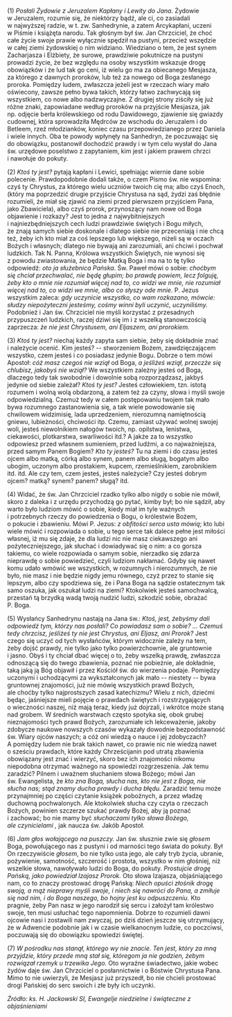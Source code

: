 
\(1\) *Posłali Żydowie z Jeruzalem Kapłany i Lewity do Jana*. Żydowie
w Jeruzalem, rozumie się, że niektórzy bądź, ale ci, co zasiadali
w najwyższej radzie, w t. zw. Sanhedrynie, a zatem Arcykapłani, uczeni
w Piśmie i książęta narodu. Tak głośnym był św. Jan Chrzciciel, że choć
całe życie swoje prawie wyłącznie spędził na pustyni, przecież wszędzie
w całej ziemi żydowskiej o nim widziano. Wiedziano o tem, że jest synem
Zacharjasza i Elżbiety, że surowe, prawdziwie pokutnicze na pustyni
prowadzi życie, że bez względu na osoby wszystkim wskazuje drogę
obowiązków i że lud tak go ceni, iż wielu go ma za obiecanego Mesjasza,
za którego z dawnych proroków, lub też za nowego od Boga zesłanego
proroka. Pomiędzy ludem, zwłaszcza jeżeli jest w rzeczach wiary mało
oświecony, zawsze pełno bywa takich, którzy łatwo zachwycają się
wszystkiem, co nowe albo nadzwyczajne. Z drugiej strony ziściły się już
różne znaki, zapowiadane według proroków na przyjście Mesjasza, jak
np. odjęcie berła królewskiego od rodu Dawidowego, zjawienie się gwiazdy
cudownej, która sprowadziła Mędrców ze wschodu do Jeruzalem i do
Betleem, rzeź młodzianków, koniec czasu przepowiedzianego przez Daniela
i wiele innych. Oba te powody wpłynęły na Sanhedryn, że poczuwając się
do obowiązku, postanowił dochodzić prawdy i w tym celu wysłał do Jana
św. urzędowe poselstwo z zapytaniem, kim jest i jakiem prawem chrzci
i nawołuje do pokuty.

\(2\) *Ktoś ty jest?* pytają kapłani i Lewici, spełniając wiernie dane
sobie polecenie. Prawdopodobnie dodali także, o czem Pismo św. nie
wspomina: czyś ty Chrystus, za którego wielu uczniów twoich cię ma; albo
czyś Enoch, (który ma poprzedzić drugie przyjście Chrystusa na sąd,
żydzi zaś błędnie rozumieli, że miał się zjawić na ziemi przed pierwszem
przyjściem Pana, jako Zbawiciela), albo czyś prorok, przynoszący nam
nowe od Boga objawienie i rozkazy? Jest to jedna z najwybitniejszych
i najniezbędniejszych cech ludzi prawdziwie świętych i Bogu miłych,
że znają samych siebie doskonale i dlatego siebie nie przeceniają i nie
chcą też, żeby ich kto miał za coś lepszego lub większego, niżeli są
w oczach Bożych i własnych; dlatego nie bywają ani zarozumiali, ani
chciwi i pochwał ludzkich. Tak N. Panna, Królowa wszystkich Świętych,
nie wynosi się z powodu zwiastowania, że będzie Matką Boga i ma na to tę
tylko odpowiedź: *oto ja służebnica Pańska*. Św. Paweł mówi o sobie:
*choćbym się chciał przechwalać, nie będę głupim; bo prawdę powiem, lecz
folguję, żeby kto o mnie nie rozumiał więcej nad to, co widzi we mnie,
nie rozumiał więcej nad to, co widzi we mnie, albo co słyszy ode mnie.*
P. Jezus wszystkim zaleca: *gdy uczynicie wszystko, co wam rozkazano,
mówcie: słudzy niepożyteczni jesteśmy, cośmy winni byli uczynić,
uczyniliśmy.* Podobnież i Jan św. Chrzciciel nie myśli korzystać
z przesadnych przypuszczeń ludzkich, raczej dziwi się im i z wszelką
stanowczością zaprzecza: *że nie jest Chrystusem, ani Eljaszem, ani
prorokiem.*

\(3\) *Ktoś ty jest?* niechaj każdy zapyta sam siebie, żeby się
dokładnie znać i należycie ocenić. Kim jesteś? -- stworzeniem Bożem,
zawdzięczającem wszystko, czem jesteś i co posiadasz jedynie Bogu.
Dobrze o tem mówi Apostoł: *cóż masz czegoś nie wziął* od Boga,
*a jeśliżeś wziął, przeczże się chlubisz, jakobyś nie wziął?*
We wszystkiem zależny jesteś od Boga, dlaczego tedy tak swobodnie
i dowolnie sobą rozporządzasz, jakbyś jedynie od siebie zależał? *Ktoś
ty jest?* Jesteś człowiekiem, tzn. istotą rozumem i wolną wolą
obdarzoną, a zatem też za czyny, słowa i myśli swoje odpowiedzialną.
Czemuż tedy w całem postępowaniu twojem tak mało bywa rozumnego
zastanowienia się, a tak wiele powodowanie się chwilowem widzimisię,
lada uprzedzeniem, nierozumną namiętnością gniewu, lubieżności,
chciwości itp. Czemu, zamiast używać wolnej swojej woli, jesteś
niewolnikiem nałogów twoich, np. opilstwa, lenistwa, ciekawości,
plotkarstwa, swarliwości itd.? A jakże za to wszystko odpowiesz
przed własnem sumieniem, przed ludźmi, a co najważniejsza, przed samym
Panem Bogiem? *Kto ty jesteś?* Tu na ziemi i do czasu jesteś ojcem albo
matką, córką albo synem, panem albo sługą, bogatym albo ubogim, uczonym
albo prostakiem, kupcem, rzemieślnikiem, zarobnikiem itd. itd. Ale czy
tem, czem jesteś, jesteś należycie? Czy jesteś dobrym ojcem? matką?
synem? panem? sługą? itd.

\(4\) Widać, że św. Jan Chrzciciel rzadko tylko albo nigdy o sobie nie
mówił, skoro z daleka i z urzędu przychodzą go pytać, kimby był; bo nie
sądził, aby warto było ludziom mówić o sobie, kiedy miał im tyle ważnych
i potrzebnych rzeczy do powiedzenia o Bogu, o królestwie Bożem,
o pokucie i zbawieniu. Mówi P. Jezus: *z obfitości serca usta mówią*;
kto lubi wiele mówić i rozpowiada o sobie, u tego serce tak dalece pełne
jest miłości własnej, iż mu się zdaje, że dla ludzi nic nie masz
ciekawszego ani pożyteczniejszego, jak słuchać i dowiadywać się o nim:
a co gorsza takiemu, co wiele rozpowiada o samym sobie, nierzadko się
zdarza nieprawdę o sobie powiedzieć, czyli ludziom nakłamać. Gdyby się
nawet komu udało wmówić we wszystkich, w rozumnych i nierozumnych,
że nie było, nie masz i nie będzie nigdy jemu równego, czyż przez
to stanie się lepszym, albo czy spodziewa się, że i Pana Boga na sądzie
ostatecznym tak samo oszuka, jak oszukał ludzi na ziemi? Ktokolwiek
jesteś samochwalcą, przestań tą brzydką wadą twoją nudzić ludzi,
szkodzić sobie, obrażać P. Boga.

\(5\) Wysłańcy Sanhedrynu nastają na Jana św.: *Ktoś, jest, żebyśmy dali
odpowiedź tym, którzy nas posłali? Co powiadasz sam o sobie? ... Czemuś
tedy chrzcisz, jeśliżeś ty nie jest Chrystus, ani Eljasz, ani Prorok?*
Jest czego się uczyć od tych wysłańców, którym widocznie zależy na tem,
żeby dojść prawdy, nie tylko jako tylko powierzchownie, ale gruntownie
i jasno. Obyś i ty chciał dbać więcej o to, żeby wszelką prawdę,
zwłaszcza odnoszącą się do twego zbawienia, poznać nie pobieżnie,
ale dokładnie, taką jaką ją Bóg objawił i przez Kościół św. do wierzenia
podaje. Pomiędzy uczonymi i uchodzącymi za wykształconych jak mało --
niestety -- bywa gruntownej znajomości, już nie mówię wszystkich prawd
Bożych, ale choćby tylko najprostszych zasad katechizmu? Wielu z nich,
dziećmi będąc, jaśniejsze mieli pojęcie o prawdach świętych
i rozstrzygających o wieczności naszej, niż mają teraz, kiedy już
dojrzali, i wkrótce może staną nad grobem. W średnich warstwach często
spotyka się, obok grubej nieznajomości tych prawd Bożych, zarozumiałe
ich lekceważenie, jakoby zdobycze naukowe nowszych czasów wykazały
dowodnie bezpodstawność św. Wiary ojców naszych; a cóż oni wiedzą
o nauce i jej zdobyczach? A pomiędzy ludem nie brak takich nawet, co
prawie nic nie wiedzą nawet o sześciu prawdach, które każdy
Chrześcijanin pod utratą zbawienia obowiązany jest znać i wierzyć, skoro
bez ich znajomości nikomu niepodobna otrzymać ważnego na spowiedzi
rozgrzeszenia. Jak temu zaradzić? Pilnem i uważnem słuchaniem słowa
Bożego; mówi Jan św. Ewangelista, że *kto zna Boga, słucha nas, kto nie
jest z Boga, nie słucha nas; stąd znamy ducha prawdy i ducha błędu.*
Zaradzić temu może przynajmniej po części czytanie książek pobożnych,
a przez władzę duchowną pochwalonych. Ale ktokolwiek słucha czy czyta
o rzeczach Bożych, powinien szczerze szukać prawdy Bożej, aby ją poznać
i zachować; bo nie mamy być *słuchaczami tylko słowa Bożego,
ale czynicielami ,* jak naucza św. Jakób Apostoł.

\(6\) *Jam głos wołającego na puszczy.* Jan św. słusznie zwie się
*głosem* Boga, powołującego nas z pustyni i od marności tego świata
do pokuty. Był On rzeczywiście *głosem*, bo nie tylko usta jego,
ale cały tryb życia, ubranie, pożywienie, samotność, szczerość
i prostota, wszystko w nim głośniej, niż wszelkie słowa, nawoływało
ludzi do Boga, do pokuty. *Prostujcie drogę Pańską, jako powiedział
Izajasz Prorok.* Oto słowa Izajasza, objaśniającego nam, co to znaczy
prostować drogę Pańską: *Niech opuści złośnik drogę swoją, a mąż
nieprawy myśli swoje, i niech się nawróci do Pana, a zmiłuje się
nad nim, i do Boga naszego, bo hojny jest ku odpuszczeniu.* Kto pragnie,
żeby Pan nasz w jego narodził się sercu i założył tam królestwo swoje,
ten musi usłuchać tego napomnienia. Dobrze to rozumieli dawni ojcowie
nasi i zostawili nam zwyczaj, po dziś dzień jeszcze się utrzymujący,
że w Adwencie podobnie jak i w czasie wielkanocnym ludzie, co poczciwsi,
poczuwają się do obowiązku spowiedzi świętej.

\(7\) *W pośrodku nas stanął, którego wy nie znacie. Ten jest, który za
mną przyjdzie, który przede mną stał się, któregom ja nie godzien, żebym
rozwiązał rzemyk u trzewika Jego.* Oto wyraźne świadectwo, jakie wobec
żydów daje św. Jan Chrzciciel o posłannictwie i o Bóstwie Chrystusa
Pana. Mimo to nie uwierzyli, że Mesjasz już przyszedł, bo nie chcieli
prostować drogi Pańskiej do serc swoich i złe były ich uczynki.

*Źródło: ks. H. Jackowski SI, Ewangelje niedzielne i świąteczne z objaśnieniami*
